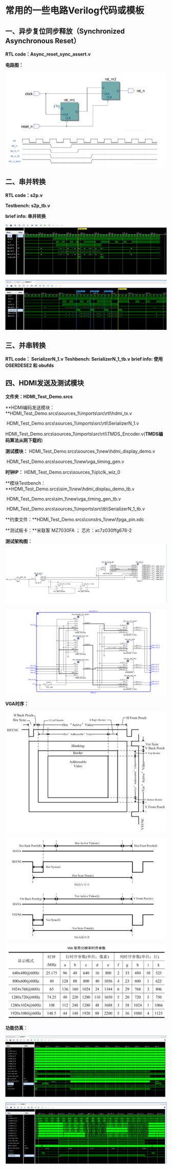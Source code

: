 # 常用的一些电路Verilog代码或模板

## 一、异步复位同步释放（Synchronized Asynchronous Reset）

**RTL code：Async_reset_sync_assert.v**

**电路图：**

![p1](https://github.com/Fan4FPGA/VerilogHDL_Lib/blob/master/pic/Synchronized%20Asynchronous%20Reset.png)

## 二、串并转换

**RTL code：s2p.v**

**Testbench: s2p_tb.v**

**brief info: 串并转换**

![功能仿真图1：](https://github.com/Fan4FPGA/VerilogHDL_Lib/blob/master/pic/s2p_1_fsm.png)

![功能仿真图2：](https://github.com/Fan4FPGA/VerilogHDL_Lib/blob/master/pic/s2p_2_always.png)


## 三、并串转换
**RTL code： SerializerN_1.v**
**Teshbench: SerializerN_1_tb.v**
**brief info: 使用OSERDESE2 和 obufds**



## 四、HDMI发送及测试模块

**文件夹：HDMI_Test_Demo.srcs**

**HDMI编码发送模块：**HDMI_Test_Demo.srcs\sources_1\imports\src\rtl\hdmi_tx.v

​								     HDMI_Test_Demo.srcs\sources_1\imports\src\rtl\SerializerN_1.v

​								     HDMI_Test_Demo.srcs\sources_1\imports\src\rtl\TMDS_Encoder.v(**TMDS编码算法从网下载的**)

**测试模块：**				  HDMI_Test_Demo.srcs\sources_1\new\hdmi_display_demo.v

​					                 HDMI_Test_Demo.srcs\sources_1\new\vga_timing_gen.v

**时钟IP：**                      HDMI_Test_Demo.srcs\sources_1\ip\clk_wiz_0



**模块Testbench：**HDMI_Test_Demo.srcs\sim_1\new\hdmi_displau_demo_tb.v

​							  HDMI_Test_Demo.srcs\sim_1\new\vga_timing_gen_tb.v

​							  HDMI_Test_Demo.srcs\sources_1\imports\src\tb\SerializerN_1_tb.v

**约束文件：**HDMI_Test_Demo.srcs\constrs_1\new\fpga_pin.xdc

**测试板卡：**米联客 MZ7030FA ； 芯片：xc7z030ffg676-2 



**测试架构图：**![](https://github.com/Fan4FPGA/VerilogHDL_Lib/blob/master/pic/HDMI_TOPpng.png)

![](https://github.com/Fan4FPGA/VerilogHDL_Lib/blob/master/pic/HDMI_TX_TOP.png)

**VGA时序：**

![](https://github.com/Fan4FPGA/VerilogHDL_Lib/blob/master/pic/VGA_Timing.png)

![](https://github.com/Fan4FPGA/VerilogHDL_Lib/blob/master/pic/VGA_Timing1.png)

![](https://github.com/Fan4FPGA/VerilogHDL_Lib/blob/master/pic/VGA_Timing_Parameters.png)

**功能仿真**：

![](https://github.com/Fan4FPGA/VerilogHDL_Lib/blob/master/pic/HDMI_Test1.png)

![](https://github.com/Fan4FPGA/VerilogHDL_Lib/blob/master/pic/HDMI_Test2.png)

